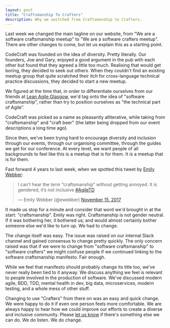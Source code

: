 ```yaml
---
layout: post
title: "Craftsmanship To Crafters"
description: Why we switched from Craftsmanship to Crafters.
---
```


Last week we changed the main tagline on our website, from "We are a software craftsmanship meetup" to "We are a software crafters meetup". There are other changes to come, but let us explain this as a starting point.

CodeCraft was founded on the idea of diversity. Pretty literally. Our founders, Joe and Gary, enjoyed a good argument in the pub with each other but found that they agreed a little too much. Realising that would get boring, they decided to seek out others. When they couldn't find an existing meetup group that quite scratched their itch for cross-language technical practice discussions, they decided to start a new meetup.

We figured at the time that, in order to differentiate ourselves from our friends at [Lean Agile Glasgow](https://www.meetup.com/Lean-Agile-Glasgow), we'd tag onto the idea of "software craftsmanship", rather than try to position ourselves as "the technical part of Agile".

CodeCraft was picked as a name as pleasantly alliterative, while taking from "craftsmanship" and "craft beer" (the latter being dropped from our event descriptions a long time ago).

Since then, we've been trying hard to encourage diversity and inclusion through our events, through our organising committee, through the guides we get for our conference. At every level, we want people of all backgrounds to feel like this is a meetup that is for them. It _is_ a meetup that is for them.

Fast forward 4 years to last week, when we spotted this tweet by [Emily Webber](http://ewebber.co.uk/):

<blockquote class="twitter-tweet" data-lang="en"><p lang="en" dir="ltr">I can’t hear the term “craftsmanship” without getting annoyed. It is gendered, it’s not inclusive <a href="https://twitter.com/hashtag/AgileTD?src=hash&amp;ref_src=twsrc%5Etfw">#AgileTD</a></p>&mdash; Emily Webber (@ewebber) <a href="https://twitter.com/ewebber/status/930830435185197057?ref_src=twsrc%5Etfw">November 15, 2017</a></blockquote>
<script async src="https://platform.twitter.com/widgets.js" charset="utf-8"></script>

It made us stop for a minute and consider that word we'd brought in at the start: "craftsmanship". Emily was right. Craftsmanship is not gender neutral. If it was bothering her, it bothered us; and would almost certainly bother someone else we'd like to turn up. We had to change.

The change itself was easy. The issue was raised on our internal Slack channel and gained consensus to change pretty quickly. The only concern raised was that if we were to change from "software craftsmanship" to "software crafters" we might confuse people if we continued linking to the software craftsmanship manifesto. Fair enough.

While we feel that manifesto should probably change its title too, we've never really been tied to it anyway. We discuss anything we feel is relevant to people involved in the production of software. We've discussed modern agile, BDD, TDD, mental health in dev, big data, microservices, modern testing, and a whole mess of other stuff.

Changing to use "Crafters" from there on was an easy and quick change. We were happy to do it if even one person feels more comfortable. We are always happy to hear how we could improve our efforts to create a diverse and inclusive community. Please [let us know](mailto:contact@codecraftuk.org) if there's something else we can do. We do listen. We do change.
